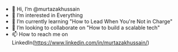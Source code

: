 - 👋 Hi, I’m @murtazakhussain
- 👀 I’m interested in Everything
- 🌱 I’m currently learning "How to Lead When You're Not in Charge"
- 💞️ I’m looking to collaborate on "How to build a scalable tech"
- 📫 How to reach me on LinkedIn(https://www.linkedin.com/in/murtazakhussain/)

<!---
murtazakhussain/murtazakhussain is a ✨ special ✨ repository because its `README.md` (this file) appears on your GitHub profile.
You can click the Preview link to take a look at your changes.
--->
